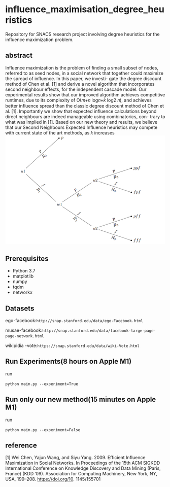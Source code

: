 # influence_maximisation_degree_heuristics
Repository for SNACS research project involving degree heuristics  for the influence maximization problem.

## abstract
Influence maximization is the problem of finding a small subset of
nodes, referred to as seed nodes, in a social network that together
could maximize the spread of influence. In this paper, we investi-
gate the degree discount method of Chen et al. [1] and derive a
novel algorithm that incorporates second neighbour effects, for the
independent cascade model. Our experimental results show that
our improved algorithm achieves competitive runtimes, due to its
complexity of O(𝑚+𝑛 log𝑛+𝑘 log2 𝑛), and achieves better influence
spread than the classic degree discount method of Chen et al. [1].
Importantly we show that expected influence calculations beyond
direct neighbours are indeed manageable using combinatorics, con-
trary to what was implied in [1]. Based on our new theory and
results, we believe that our Second Neighbours Expected Influence
heuristics may compete with current state of the art methods, as 𝑘
increases
![Alt text](https://github.com/Prehne97/influence_maximisation_degree_heuristics/blob/main/prob2.PNG "Second Neighbor ")

## Prerequisites

- Python 3.7
- matplotlib
- numpy
- tqdm
- networkx

## Datasets
ego-facebook:`http://snap.stanford.edu/data/ego-Facebook.html`

musae-facebook:`http://snap.stanford.edu/data/facebook-large-page-page-network.html`

wikipidia -vote:`https://snap.stanford.edu/data/wiki-Vote.html`

## Run Experiments(8 hours on Apple M1)
run 

`python main.py --experiment=True`

## Run only our new method(15 minutes on Apple M1)
run 

`python main.py --experiment=False`  

## reference
[1] Wei Chen, Yajun Wang, and Siyu Yang. 2009. Efficient Influence Maximization in
Social Networks. In Proceedings of the 15th ACM SIGKDD International Conference
on Knowledge Discovery and Data Mining (Paris, France) (KDD ’09). Association
for Computing Machinery, New York, NY, USA, 199–208. https://doi.org/10.
1145/155701
